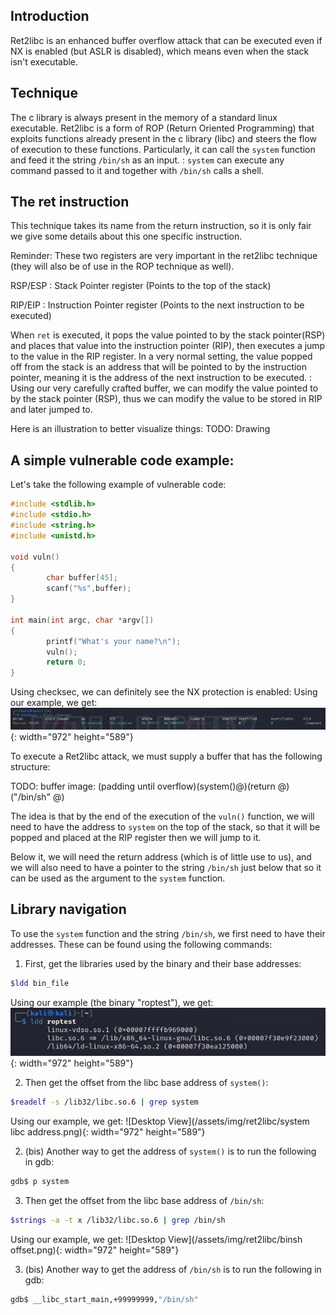 ## Introduction
Ret2libc is an enhanced buffer overflow attack that can be executed even if NX is enabled (but ASLR is disabled), which means even when the stack isn't executable.

## Technique
The c library is always present in the memory of a standard linux executable. 
Ret2libc is a form of ROP (Return Oriented Programming) that exploits functions already present in the c library (libc) and steers the flow of execution to these functions.
Particularly, it can call the `system` function and feed it the string `/bin/sh` as an input.
: `system` can execute any command passed to it and together with `/bin/sh` calls a shell.

## The ret instruction
This technique takes its name from the return instruction, so it is only fair we give some details about this one specific instruction.

Reminder:
These two registers are very important in the ret2libc technique (they will also be of use in the ROP technique as well).

RSP/ESP
: Stack Pointer register (Points to the top of the stack)

RIP/EIP
: Instruction Pointer register (Points to the next instruction to be executed)

When `ret` is executed, it pops the value pointed to by the stack pointer(RSP) and places that value into the instruction pointer (RIP), then executes a jump to the value in the RIP register. In a very normal setting, the value popped off from the stack is an address that will be pointed to by the instruction pointer, meaning it is the address of the next instruction to be executed.
: Using our very carefully crafted buffer, we can modify the value pointed to by the stack pointer (RSP), thus we can modify the value to be stored in RIP and later jumped to.

Here is an illustration to better visualize things:
TODO: Drawing

## A simple vulnerable code example:
Let's take the following example of vulnerable code:

```C
#include <stdlib.h>
#include <stdio.h>
#include <string.h>
#include <unistd.h>
 
void vuln()
{
        char buffer[45];
		scanf("%s",buffer);
}
 
int main(int argc, char *argv[]) 
{
        printf("What's your name?\n");
        vuln();
        return 0;
}
```
Using checksec, we can definitely see the NX protection is enabled:
Using our example, we get:
![Desktop View](/assets/img/ret2libc/checksec.png){: width="972" height="589"}

To execute a Ret2libc attack, we must supply a buffer that has the following structure:

TODO: buffer image: (padding until overflow)(system()@)(return @)("/bin/sh" @)

The idea is that by the end of the execution of the `vuln()` function, we will need to have the address to `system` on the top of the stack, so that it will be popped and placed at the RIP register then we will jump to it.

Below it, we will need the return address (which is of little use to us), and we will also need to have a pointer to the string `/bin/sh` just below that so it can be used as the argument to the `system` function.

## Library navigation
To use the `system` function and the string `/bin/sh`, we first need to have their addresses. These can be found using the following commands:

1. First, get the libraries used by the binary and their base addresses:
```bash
$ldd bin_file
```
Using our example (the binary "roptest"), we get:
![Desktop View](/assets/img/ret2libc/libraries.png){: width="972" height="589"}

2. Then get the offset from the libc base address of `system()`:
```bash
$readelf -s /lib32/libc.so.6 | grep system
```
Using our example, we get:
![Desktop View](/assets/img/ret2libc/system libc address.png){: width="972" height="589"}

2. (bis) Another way to get the address of `system()` is to run the following in gdb:
```bash
gdb$ p system
```
3. Then get the offset from the libc base address of `/bin/sh`:
```bash
$strings -a -t x /lib32/libc.so.6 | grep /bin/sh
```
Using our example, we get:
![Desktop View](/assets/img/ret2libc/binsh offset.png){: width="972" height="589"}

3. (bis) Another way to get the address of `/bin/sh` is to run the following in gdb:
```bash
gdb$ __libc_start_main,+99999999,"/bin/sh"
```